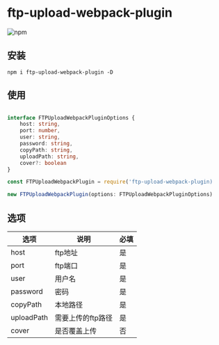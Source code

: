 # ftp-upload-webpack-plugin
![npm](https://img.shields.io/npm/v/ftp-upload-webpack-plugin)
## 安装
```
npm i ftp-upload-webpack-plugin -D
```

## 使用

```ts

interface FTPUploadWebpackPluginOptions {
    host: string,
    port: number,
    user: string,
    password: string,
    copyPath: string,
    uploadPath: string,
    cover?: boolean
}

const FTPUploadWebpackPlugin = require('ftp-upload-webpack-plugin)

new FTPUploadWebpackPlugin(options: FTPUploadWebpackPluginOptions)

```
## 选项

选项 | 说明 | 必填
---|---|---
host | ftp地址 | 是
port | ftp端口 | 是
user| 用户名 | 是
password | 密码 | 是
copyPath | 本地路径 | 是
uploadPath | 需要上传的ftp路径 | 是
cover | 是否覆盖上传 | 否

